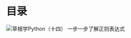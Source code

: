 # 目录 #

![草根学Python（十四） 一步一步了解正则表达式](https://raw.githubusercontent.com/TwoWater/Python/master/python14/%E8%8D%89%E6%A0%B9%E5%AD%A6Python%EF%BC%88%E5%8D%81%E5%9B%9B%EF%BC%89%20%E4%B8%80%E6%AD%A5%E4%B8%80%E6%AD%A5%E4%BA%86%E8%A7%A3%E6%AD%A3%E5%88%99%E8%A1%A8%E8%BE%BE%E5%BC%8F.png)
